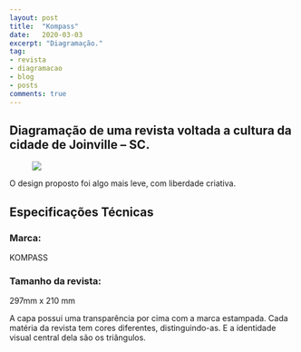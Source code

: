 ```yaml
---
layout: post
title:  "Kompass"
date:   2020-03-03
excerpt: "Diagramação."
tag:
- revista
- diagramacao
- blog
- posts
comments: true
---
```



## Diagramação de uma revista voltada a cultura da cidade de Joinville – SC.

<figure>
	<a href="https://thaispickler.files.wordpress.com/2016/02/mock21.jpg"><img src="https://thaispickler.files.wordpress.com/2016/02/mock21.jpg"></a>
	<figcaption><a href="https://thaispickler.files.wordpress.com/2016/02/mock21.jpg"></a></figcaption>
</figure>

O design proposto foi algo mais leve, com liberdade criativa.

## Especificações Técnicas

### Marca: 
KOMPASS

### Tamanho da revista: 
297mm x 210 mm

A capa possui uma transparência por cima com a marca estampada. Cada matéria da revista tem cores diferentes, distinguindo-as. E a identidade visual central dela são os triângulos.
